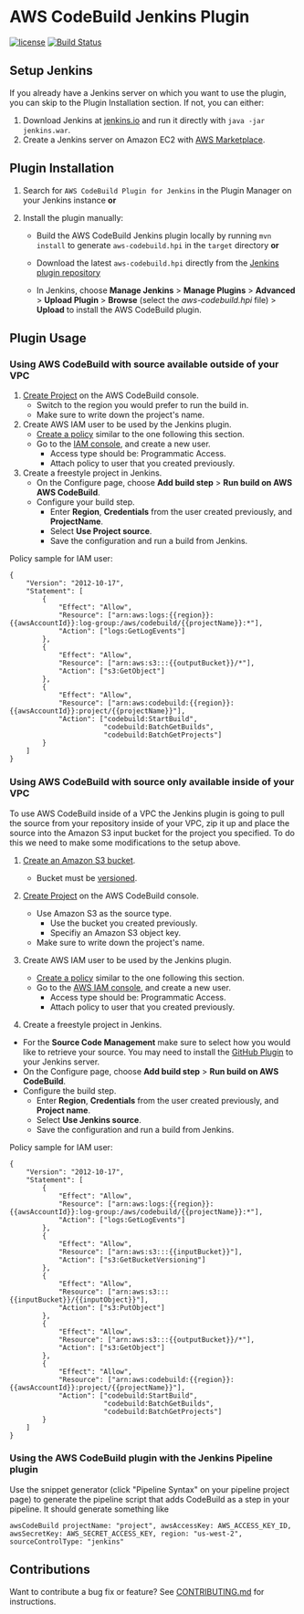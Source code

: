 # AWS CodeBuild Jenkins Plugin

[![license](http://img.shields.io/badge/license-Apache2.0-brightgreen.svg?style=flat)](https://github.com/jenkinsci/aws-codebuild-plugin/blob/master/LICENSE)
[![Build Status](https://ci.jenkins.io/buildStatus/icon?job=Plugins/aws-codebuild-plugin/master)](https://ci.jenkins.io/job/Plugins/job/aws-codebuild-plugin/job/master/)

## Setup Jenkins
If you already have a Jenkins server on which you want to use the plugin, you can skip to the Plugin Installation section. If not, you can either:

1. Download Jenkins at [jenkins.io](https://jenkins.io) and run it directly with `java -jar jenkins.war`.
2. Create a Jenkins server on Amazon EC2 with [AWS Marketplace](https://aws.amazon.com/marketplace/search/results?searchTerms=jenkins&x=0&y=0&page=1&ref_=nav_search_box). 

## Plugin Installation

1. Search for `AWS CodeBuild Plugin for Jenkins` in the Plugin Manager on your Jenkins instance **or**

2. Install the plugin manually: 

	* Build the AWS CodeBuild Jenkins plugin locally by running `mvn install` to generate `aws-codebuild.hpi` in the `target` 	directory **or**
	* Download the latest `aws-codebuild.hpi` directly from the [Jenkins plugin repository](https://plugins.jenkins.io/aws-codebuild)

	* In Jenkins, choose **Manage Jenkins** > **Manage Plugins** > **Advanced** > **Upload Plugin** > **Browse** (select the 	*aws-codebuild.hpi* file) > **Upload** to install the AWS CodeBuild plugin.

## Plugin Usage

### Using AWS CodeBuild with source available outside of your VPC

1. [Create Project](http://docs.aws.amazon.com/console/codebuild/create-project) on the AWS CodeBuild console.
	* Switch to the region you would prefer to run the build in.
	* Make sure to write down the project's name.
2. Create AWS IAM user to be used by the Jenkins plugin.
	* [Create a policy](https://console.aws.amazon.com/iam/home?region=us-east-1#/policies$new) similar to the one following this section.
	* Go to the [IAM console](https://console.aws.amazon.com/iam/home?region=us-east-1#/users$new?step=details), and create a new user.
		* Access type should be: Programmatic Access.
		* Attach policy to user that you created previously.
3. Create a freestyle project in Jenkins.
	* On the Configure page, choose **Add build step** > **Run build on AWS AWS CodeBuild**.
	* Configure your build step.
		* Enter **Region**, **Credentials** from the user created previously, and **ProjectName**.
		* Select **Use Project source**.
		* Save the configuration and run a build from Jenkins.

		
Policy sample for IAM user:

```
{
    "Version": "2012-10-17",
    "Statement": [
        {
            "Effect": "Allow",
            "Resource": ["arn:aws:logs:{{region}}:{{awsAccountId}}:log-group:/aws/codebuild/{{projectName}}:*"],
            "Action": ["logs:GetLogEvents"]
        },
        {
            "Effect": "Allow",
            "Resource": ["arn:aws:s3:::{{outputBucket}}/*"],
            "Action": ["s3:GetObject"]
        },
        {
            "Effect": "Allow",
            "Resource": ["arn:aws:codebuild:{{region}}:{{awsAccountId}}:project/{{projectName}}"],
            "Action": ["codebuild:StartBuild",
                       "codebuild:BatchGetBuilds",
                       "codebuild:BatchGetProjects"]
        }
	]
}
``` 

### Using AWS CodeBuild with source only available inside of your VPC

To use AWS CodeBuild inside of a VPC the Jenkins plugin is going to pull the source from your repository inside of your VPC, zip it up and place the source into the Amazon S3 input bucket for the project you specified. To do this we need to make some modifications to the setup above.


1. [Create an Amazon S3 bucket](http://docs.aws.amazon.com/AmazonS3/latest/gsg/CreatingABucket.html).
	* Bucket must be [versioned](http://docs.aws.amazon.com/AmazonS3/latest/dev/Versioning.html).

1. [Create Project](http://docs.aws.amazon.com/console/codebuild/create-project) on the AWS CodeBuild console.
	* Use Amazon S3 as the source type.
		*  Use the bucket you created previously.
		*  Specifiy an Amazon S3 object key.
	* Make sure to write down the project's name.
2. Create AWS IAM user to be used by the Jenkins plugin.
	* [Create a policy](https://console.aws.amazon.com/iam/home?region=us-east-1#/policies$new) similar to the one following this section.
	* Go to the [AWS IAM console](https://console.aws.amazon.com/iam/home?region=us-east-1#/users$new?step=details), and create a new user.
		* Access type should be: Programmatic Access.
		* Attach policy to user that you created previously.
3. Create a freestyle project in Jenkins.
  * For the **Source Code Management** make sure to select how you would like to retrieve your source. You may need to install the [GitHub Plugin](https://wiki.jenkins-ci.org/display/JENKINS/GitHub+Plugin) to your Jenkins server.
  * On the Configure page, choose **Add build step** > **Run build on AWS CodeBuild**. 
  * Configure the build step.
     * Enter **Region**, **Credentials** from the user created previously, and **Project name**.
     * Select **Use Jenkins source**.
     * Save the configuration and run a build from Jenkins.

Policy sample for IAM user:

```
{
    "Version": "2012-10-17",
    "Statement": [
        {
            "Effect": "Allow",
            "Resource": ["arn:aws:logs:{{region}}:{{awsAccountId}}:log-group:/aws/codebuild/{{projectName}}:*"],
            "Action": ["logs:GetLogEvents"]
        },
        {
            "Effect": "Allow",
            "Resource": ["arn:aws:s3:::{{inputBucket}}"],
            "Action": ["s3:GetBucketVersioning"]
        },
        {
            "Effect": "Allow",
            "Resource": ["arn:aws:s3:::{{inputBucket}}/{{inputObject}}"],
            "Action": ["s3:PutObject"]
        },
        {
            "Effect": "Allow",
            "Resource": ["arn:aws:s3:::{{outputBucket}}/*"],
            "Action": ["s3:GetObject"]
        },
        {
            "Effect": "Allow",
            "Resource": ["arn:aws:codebuild:{{region}}:{{awsAccountId}}:project/{{projectName}}"],
            "Action": ["codebuild:StartBuild",
                       "codebuild:BatchGetBuilds",
                       "codebuild:BatchGetProjects"]
        }
	]
}
```

### Using the AWS CodeBuild plugin with the Jenkins Pipeline plugin

Use the snippet generator (click "Pipeline Syntax" on your pipeline project page) to generate the pipeline script that adds CodeBuild as a step in your pipeline. It should generate something like

```
awsCodeBuild projectName: "project", awsAccessKey: AWS_ACCESS_KEY_ID, awsSecretKey: AWS_SECRET_ACCESS_KEY, region: "us-west-2", sourceControlType: "jenkins"
```

## Contributions

Want to contribute a bug fix or feature? See [CONTRIBUTING.md](CONTRIBUTING.md) for instructions.
